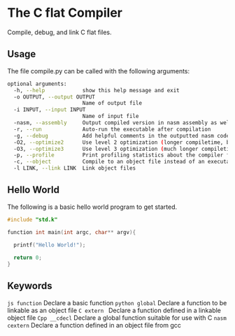 # The C flat Compiler

Compile, debug, and link C flat files.

## Usage

The file compile.py can be called with the following arguments:

```bash
optional arguments:
  -h, --help            show this help message and exit
  -o OUTPUT, --output OUTPUT
                        Name of output file
  -i INPUT, --input INPUT
                        Name of input file
  -nasm, --assembly     Output compiled version in nasm assembly as well as the executable
  -r, --run             Auto-run the executable after compilation
  -g, --debug           Add helpful comments in the outputted nasm code if [-nasm] option used
  -O2, --optimize2      Use level 2 optimization (longer compiletime, but somewhat faster output)
  -O3, --optimize3      Use level 3 optimization (much longer compiletime, but faster output)
  -p, --profile         Print profiling statistics about the compiler for debugging/optimization
  -c, --object          Compile to an object file instead of an executable
  -l LINK, --link LINK  Link object files
```

## Hello World

The following is a basic hello world program to get started.

```C
#include "std.k"

function int main(int argc, char** argv){
  
  printf("Hello World!");

  return 0;
}

```


## Keywords

```js function``` Declare a basic function
```python global``` Declare a function to be linkable as an object file
```C extern ``` Declare a function defined in a linkable object file
```Cpp __cdecl``` Declare a global function suitable for use with C
```nasm cextern``` Declare a function defined in an object file from gcc



